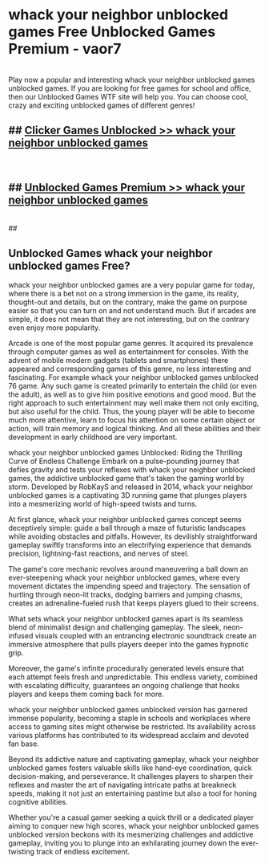 # whack your neighbor unblocked games  Free Unblocked Games Premium - vaor7 <br>
<br>
Play now a popular and interesting whack your neighbor unblocked games unblocked games. If you are looking for free games for school and office, then our Unblocked Games WTF site will help you. You can choose cool, crazy and exciting unblocked games of different genres!


## ##  [Clicker Games Unblocked >> whack your neighbor unblocked games](http://freeplayer.one?title=whack_your_neighbor_unblocked_games&ref=UGames)
  <br>

##  ## [Unblocked Games Premium >> whack your neighbor unblocked games](http://freeplayer.one?title=whack_your_neighbor_unblocked_games&ref=UGames)
  <br>
  ##



## Unblocked Games whack your neighbor unblocked games Free?

whack your neighbor unblocked games are a very popular game for today, where there is a bet not on a strong immersion in the game, its reality, thought-out and details, but on the contrary, make the game on purpose easier so that you can turn on and not understand much. But if arcades are simple, it does not mean that they are not interesting, but on the contrary even enjoy more popularity.

Arcade is one of the most popular game genres. It acquired its prevalence through computer games as well as entertainment for consoles. With the advent of mobile modern gadgets (tablets and smartphones) there appeared and corresponding games of this genre, no less interesting and fascinating. For example whack your neighbor unblocked games unblocked 76 game. Any such game is created primarily to entertain the child (or even the adult), as well as to give him positive emotions and good mood. But the right approach to such entertainment may well make them not only exciting, but also useful for the child. Thus, the young player will be able to become much more attentive, learn to focus his attention on some certain object or action, will train memory and logical thinking. And all these abilities and their development in early childhood are very important.

whack your neighbor unblocked games Unblocked: Riding the Thrilling Curve of Endless Challenge
Embark on a pulse-pounding journey that defies gravity and tests your reflexes with whack your neighbor unblocked games, the addictive unblocked game that's taken the gaming world by storm. Developed by RobKayS and released in 2014, whack your neighbor unblocked games is a captivating 3D running game that plunges players into a mesmerizing world of high-speed twists and turns.

At first glance, whack your neighbor unblocked games concept seems deceptively simple: guide a ball through a maze of futuristic landscapes while avoiding obstacles and pitfalls. However, its devilishly straightforward gameplay swiftly transforms into an electrifying experience that demands precision, lightning-fast reactions, and nerves of steel.

The game's core mechanic revolves around maneuvering a ball down an ever-steepening whack your neighbor unblocked games, where every movement dictates the impending speed and trajectory. The sensation of hurtling through neon-lit tracks, dodging barriers and jumping chasms, creates an adrenaline-fueled rush that keeps players glued to their screens.

What sets whack your neighbor unblocked games apart is its seamless blend of minimalist design and challenging gameplay. The sleek, neon-infused visuals coupled with an entrancing electronic soundtrack create an immersive atmosphere that pulls players deeper into the games hypnotic grip.

Moreover, the game's infinite procedurally generated levels ensure that each attempt feels fresh and unpredictable. This endless variety, combined with escalating difficulty, guarantees an ongoing challenge that hooks players and keeps them coming back for more.

whack your neighbor unblocked games unblocked version has garnered immense popularity, becoming a staple in schools and workplaces where access to gaming sites might otherwise be restricted. Its availability across various platforms has contributed to its widespread acclaim and devoted fan base.

Beyond its addictive nature and captivating gameplay, whack your neighbor unblocked games fosters valuable skills like hand-eye coordination, quick decision-making, and perseverance. It challenges players to sharpen their reflexes and master the art of navigating intricate paths at breakneck speeds, making it not just an entertaining pastime but also a tool for honing cognitive abilities.

Whether you're a casual gamer seeking a quick thrill or a dedicated player aiming to conquer new high scores, whack your neighbor unblocked games unblocked version beckons with its mesmerizing challenges and addictive gameplay, inviting you to plunge into an exhilarating journey down the ever-twisting track of endless excitement.
